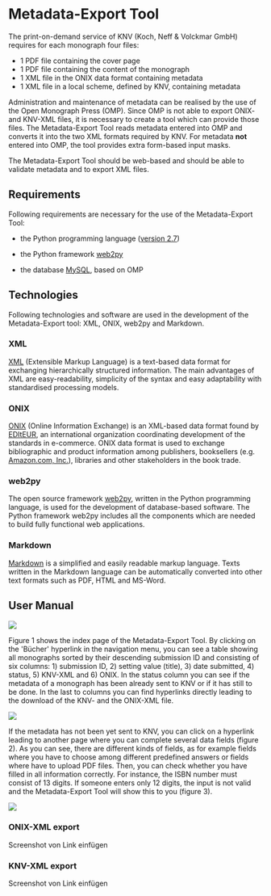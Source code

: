 # Metadata-Export Tool

The print-on-demand service of KNV (Koch, Neff & Volckmar GmbH) requires for each monograph four files: 
* 1 PDF file containing the cover page
* 1 PDF file containing the content of the monograph
* 1 XML file in the ONIX data format containing metadata
* 1 XML file in a local scheme, defined by KNV, containing metadata

Administration and maintenance of metadata can be realised by the use of the Open Monograph Press (OMP). Since OMP is not able to export ONIX- and KNV-XML files, it is necessary to create a tool which can provide those files. The Metadata-Export Tool reads metadata entered into OMP and converts it into the two XML formats required by KNV. For metadata **not** entered into OMP, the tool provides extra form-based input masks.

The Metadata-Export Tool should be web-based and should be able to validate metadata and to export XML files.

## Requirements

Following requirements are necessary for the use of the Metadata-Export Tool:

* the Python programming language ([version 2.7](https://www.python.org/download/releases/2.7/)) 

* the Python framework [web2py](http://www.web2py.com/init/default/download)

* the database [MySQL](https://www.mysql.de/downloads/), based on OMP

## Technologies

Following technologies and software are used in the development of the Metadata-Export tool: XML, ONIX, web2py and Markdown.

### XML

[XML](https://en.wikipedia.org/wiki/XML) (Extensible Markup Language) is a text-based data format for exchanging hierarchically structured information. The main advantages of XML are easy-readability, simplicity of the syntax and easy adaptability with standardised processing models.

### ONIX

[ONIX](http://home.bic-media.com/index.php/onix-2-1) (Online Information Exchange) is an XML-based data format found by  [EDItEUR](http://www.editeur.org/83/Overview/), an  international organization coordinating development of the standards in e-commerce. ONIX data format is used to exchange bibliographic and product information among publishers, booksellers (e.g. [Amazon.com, Inc.](http://www.amazon.com/books-used-books-textbooks/b?ie=UTF8&node=283155)), libraries and other stakeholders in the book trade.

### web2py

The open source framework [web2py](http://web2py.com/books/default/chapter/29/01/introduction), written in the Python programming language, is used for the development of database-based software. The Python framework web2py includes all the components which are needed to build fully functional web applications.

### Markdown

[Markdown](https://guides.github.com/features/mastering-markdown/) is a simplified and easily readable markup language. Texts written in the Markdown language can be automatically converted into other text formats such as PDF, HTML and MS-Word.

## User Manual

<img src="https://raw.githubusercontent.com/withanage/OMP_KNV_Plugin/master/static/images/readme/figure1.png">

Figure 1 shows the index page of the Metadata-Export Tool. By clicking on the 'Bücher' hyperlink in the navigation menu, you can see a table showing all monographs sorted by their descending submission ID and consisting of six columns: 1) submission ID, 2) setting value (title), 3) date submitted, 4) status, 5) KNV-XML and 6) ONIX. In the status column you can see if the metadata of a monograph has been already sent to KNV or if it has still to be done. In the last to columns you can find hyperlinks directly leading to the download of the KNV- and the ONIX-XML file.

<img src="https://raw.githubusercontent.com/withanage/OMP_KNV_Plugin/master/static/images/readme/figure2.png">

If the metadata has not been yet sent to KNV, you can click on a hyperlink leading to another page where you can complete several data fields (figure 2). As you can see, there are different kinds of fields, as for example fields where you have to choose among different predefined answers or fields where have to upload PDF files. Then, you can check whether you have filled in all information correctly. For instance, the ISBN number must consist of 13 digits. If someone enters only 12 digits, the input is not valid and the Metadata-Export Tool will show this to you (figure 3).

<img src="https://raw.githubusercontent.com/withanage/OMP_KNV_Plugin/master/static/images/readme/figure3.png">

### ONIX-XML export
 
Screenshot von Link einfügen

### KNV-XML export

Screenshot von Link einfügen
